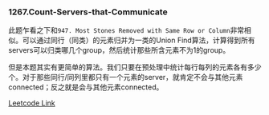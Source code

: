### 1267.Count-Servers-that-Communicate

此题乍看之下和```947. Most Stones Removed with Same Row or Column```非常相似。可以通过同行（同类）的元素归并为一类的Union Find算法，计算得到所有servers可以归类哪几个group，然后统计那些所含元素不为1的group。

但是本题其实有更简单的算法。我们只要在预处理中统计每行每列的元素各有多少个。对于那些同行/同列里都只有一个元素的server，就肯定不会与其他元素connected；反之就是会与其他元素connected。


[Leetcode Link](https://leetcode.com/problems/count-servers-that-communicate)